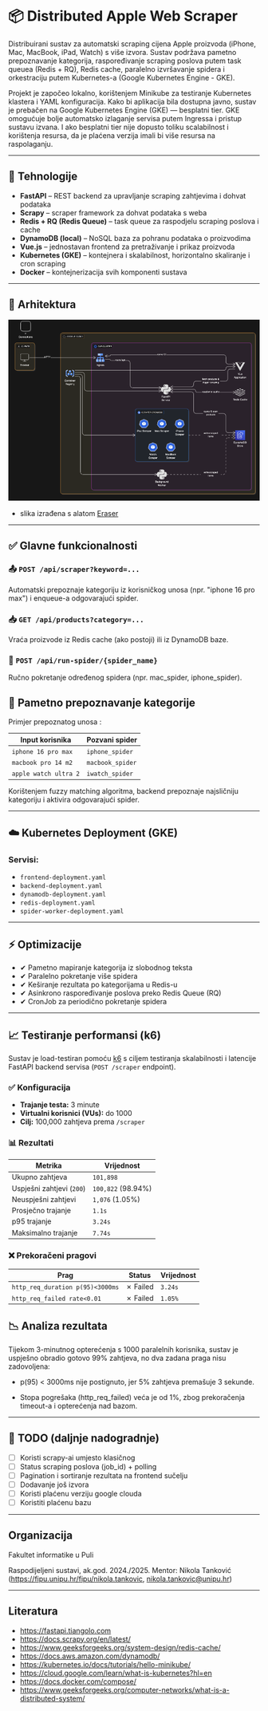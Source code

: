 # 📦 Distributed Apple Web Scraper

Distribuirani sustav za automatski scraping cijena Apple proizvoda (iPhone, Mac, MacBook, iPad, Watch) s više izvora. Sustav podržava pametno prepoznavanje kategorija, raspoređivanje scraping poslova putem task queuea (Redis + RQ), Redis cache, paralelno izvršavanje spidera i orkestraciju putem Kubernetes-a (Google Kubernetes Engine - GKE).

Projekt je započeo lokalno, korištenjem Minikube za testiranje Kubernetes klastera i YAML konfiguracija.
Kako bi aplikacija bila dostupna javno, sustav je prebačen na Google Kubernetes Engine (GKE) — besplatni tier. GKE omogućuje bolje automatsko izlaganje servisa putem Ingressa i pristup sustavu izvana. I ako besplatni tier nije dopusto toliku scalabilnost i korištenja resursa, da je plaćena verzija imali bi više resursa na raspolaganju.



---

## 🔧 Tehnologije

- **FastAPI** – REST backend za upravljanje scraping zahtjevima i dohvat podataka
- **Scrapy** – scraper framework za dohvat podataka s weba
- **Redis + RQ (Redis Queue)** – task queue za raspodjelu scraping poslova i cache
- **DynamoDB (local)** – NoSQL baza za pohranu podataka o proizvodima
- **Vue.js** – jednostavan frontend za pretraživanje i prikaz proizvoda
- **Kubernetes (GKE)** – kontejnera i skalabilnost, horizontalno skaliranje i cron scraping
- **Docker** – kontejnerizacija svih komponenti sustava

---

## 🧱 Arhitektura

![img](./arhitektura_rs.png)

- slika izrađena s alatom [Eraser](https://app.eraser.io/)

---

## ✅ Glavne funkcionalnosti

### 📤 `POST /api/scraper?keyword=...`

Automatski prepoznaje kategoriju iz korisničkog unosa (npr. "iphone 16 pro max") i enqueue-a odgovarajući spider.

### 📥 `GET /api/products?category=...`

Vraća proizvode iz Redis cache (ako postoji) ili iz DynamoDB baze.

### 📌 `POST /api/run-spider/{spider_name}`

Ručno pokretanje određenog spidera (npr. mac_spider, iphone_spider).

## 🧠 Pametno prepoznavanje kategorije

Primjer prepoznatog unosa :

| Input korisnika       | Pozvani spider   |
| --------------------- | ---------------- |
| `iphone 16 pro max`   | `iphone_spider`  |
| `macbook pro 14 m2`   | `macbook_spider` |
| `apple watch ultra 2` | `iwatch_spider`  |

Korištenjem fuzzy matching algoritma, backend prepoznaje najsličniju kategoriju i aktivira odgovarajući spider.

---

## ☁️ Kubernetes Deployment (GKE)

### Servisi:

- `frontend-deployment.yaml`
- `backend-deployment.yaml`
- `dynamodb-deployment.yaml`
- `redis-deployment.yaml`
- `spider-worker-deployment.yaml`

---

## ⚡ Optimizacije

- ✔ Pametno mapiranje kategorija iz slobodnog teksta
- ✔ Paralelno pokretanje više spidera
- ✔ Keširanje rezultata po kategorijama u Redis-u
- ✔ Asinkrono raspoređivanje poslova preko Redis Queue (RQ)
- ✔ CronJob za periodično pokretanje spidera

---

## 📈 Testiranje performansi (k6)

Sustav je load-testiran pomoću [k6](https://k6.io/) s ciljem testiranja skalabilnosti i latencije FastAPI backend servisa (`POST /scraper` endpoint).

### ✅ Konfiguracija

- **Trajanje testa:** 3 minute
- **Virtualni korisnici (VUs):** do 1000
- **Cilj:** 100,000 zahtjeva prema `/scraper`

### 📊 Rezultati

| Metrika                   | Vrijednost         |
| ------------------------- | ------------------ |
| Ukupno zahtjeva           | `101,898`          |
| Uspješni zahtjevi (`200`) | `100,822` (98.94%) |
| Neuspješni zahtjevi       | `1,076` (1.05%)    |
| Prosječno trajanje        | `1.1s`             |
| p95 trajanje              | `3.24s`            |
| Maksimalno trajanje       | `7.74s`            |

### ❌ Prekoračeni pragovi

| Prag                             | Status   | Vrijednost |
| -------------------------------- | -------- | ---------- |
| `http_req_duration p(95)<3000ms` | ✗ Failed | `3.24s`    |
| `http_req_failed rate<0.01`      | ✗ Failed | `1.05%`    |

## 📉 Analiza rezultata

Tijekom 3-minutnog opterećenja s 1000 paralelnih korisnika, sustav je uspješno obradio gotovo 99% zahtjeva, no dva zadana praga nisu zadovoljena:

- p(95) < 3000ms nije postignuto, jer 5% zahtjeva premašuje 3 sekunde.

- Stopa pogrešaka (http_req_failed) veća je od 1%, zbog prekoračenja timeout-a i opterećenja nad bazom.

---

## 📌 TODO (daljnje nadogradnje)

- [ ] Koristi scrapy-ai umjesto klasičnog
- [ ] Status scraping poslova (job_id) + polling
- [ ] Pagination i sortiranje rezultata na frontend sučelju
- [ ] Dodavanje još izvora
- [ ] Koristi plaćenu verziju google clouda
- [ ] Koristiti plaćenu bazu

---

## Organizacija

Fakultet informatike u Puli

Raspodijeljeni sustavi, ak.god. 2024./2025. Mentor: Nikola Tanković (https://fipu.unipu.hr/fipu/nikola.tankovic, nikola.tankovic@unipu.hr)

---

## Literatura

- https://fastapi.tiangolo.com
- https://docs.scrapy.org/en/latest/
- https://www.geeksforgeeks.org/system-design/redis-cache/
- https://docs.aws.amazon.com/dynamodb/
- https://kubernetes.io/docs/tutorials/hello-minikube/
- https://cloud.google.com/learn/what-is-kubernetes?hl=en
- https://docs.docker.com/compose/
- https://www.geeksforgeeks.org/computer-networks/what-is-a-distributed-system/

